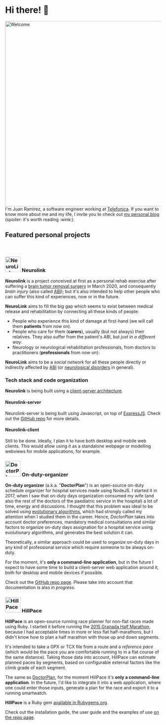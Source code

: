 # Hi there! 👋
<img src="https://juanramirez.github.io/assets/images/posts/hello-and-welcome.jpg" alt="Welcome" width="600"/>
<br/>
I'm Juan Ramírez, a software engineer working at <a href="http://www.telefonica.com">Telefonica</a>. If you want to know more about me and my life, I invite you to check out <a href="https://juanramirez.github.io/posts/">my personal blog</a> (spoiler: it's worth reading :wink:).

## Featured personal projects
<br/>

### <img src="https://juanramirez.github.io/assets/images/projects/neurolink/logo.png" alt="NeuroLink" width="50"/> Neurolink

**Neurolink** is a project conceived at first as a personal rehab exercise after suffering a [brain tumor removal surgery](/abi/how-it-all-started/) in March 2020, and consequently _brain injury_ (also called [ABI](https://en.wikipedia.org/wiki/Acquired_brain_injury)); but it's also intended to help other people who can suffer this kind of experiences, now or in the future.

**NeuroLink** aims to fill the big gap which seems to exist between medical release and rehabilitation by connecting all these kinds of people:
* People who experience this kind of damage at first-hand (we will call them **patients** from now on).
* People who care for them (**carers**), usually (but not always) their relatives. They also suffer from the patient's ABI, but _just in a different way_.
* Neurology or neurological rehabilitation professionals, from doctors to practitioners (**professionals** from now on):

**NeuroLink** aims to be a _social network_ for all these people directly or indirectly affected by [ABI](https://en.wikipedia.org/wiki/Acquired_brain_injury) (or [neurological disorders](https://en.wikipedia.org/wiki/Neurological_disorder) in general).

### Tech stack and code organization

**Neurolink** is being built using a [client-server architecture](https://en.wikipedia.org/wiki/Client%E2%80%93server_model).

#### Neurolink-server
Neurolink-server is being built using Javascript, on top of [ExpressJS](https://expressjs.com). Check out the [GitHub repo](https://github.com/Inspiring-White/neurolink-server) for more details.
#### Neurolink-client
Still to be done. Ideally, I plan it to have both desktop and mobile web clients. This would allow using it as a standalone webpage or modelling webviews for mobile applications, for example.


### <img src="https://juanramirez.github.io/assets/images/projects/doctorplan/logo-dark.png" alt="DoctorPlan" width="50"/> On-duty-organizer

**On-duty organizer** (a.k.a. "**DoctorPlan**") is an open-source on-duty schedule organizer for hospital services made using NodeJS. I started it in 2017, when I saw that on-duty days organization consumed my wife (and also the rest of the doctors of the paediatric service in the hospital) a lot of time, energy and discussions. I thought that this problem was ideal to be solved using [evolutionary algorithms](https://en.wikipedia.org/wiki/Evolutionary_algorithm), which had strongly called my attention when I studied them in the career. Hence, *DoctorPlan* takes into account doctor preferences, mandatory medical consultations and similar factors to organize on-duty days assignation for a hospital service using evolutionary algorithms, and generates the best solution it can.

Theoretically, a similar approach could be used to organize on-duty days in any kind of professional service which require someone to be always on-duty.

For the moment, it's **only a command-line application**, but in the future I expect to have some time to build a client-server web application around it, both for desktop and mobile devices if possible.

Check out the [GitHub repo page](https://github.com/juanramirez/on-duty). Please take into account that documentation is also _in progress_.


### <img src="https://juanramirez.github.io/assets/images/projects/hillpace/logo.png" alt="HillPace" width="50"/> HillPace

**HillPace** is an open-source running race planner for non-flat races made using Ruby. I started it before running the [2015 Granada Half Marathon](https://www.strava.com/activities/301597005), because I had acceptable times in more or less flat half-marathons, but I didn't know how to plan a half marathon with those up and down segments.

It's intended to take a GPX or TCX file from a route and a _reference pace_ (which would be the pace you are comfortable running to in a flat course of the same distance). Taking those data into account, HillPace can estimate planned paces by segments, based on configurable external factors like the climb grade of each segment.

The same as [DoctorPlan](#On-duty-organizer), for the moment HillPace it's **only a command-line application**. In the future, I'd like to integrate it into a web application, where one could enter those inputs, generate a plan for the race and export it to a running smartwatch.

**HillPace** is a Ruby gem [available in Rubygems.org](https://rubygems.org/gems/hillpace).

Check out the installation guide, the user guide and the examples of use [on the repo page](https://github.com/juanramirez/hillpace).

<!--
**juanramirez/juanramirez** is a ✨ _special_ ✨ repository because its `README.md` (this file) appears on your GitHub profile.

Here are some ideas to get you started:

- 🔭 I’m currently working on ...
- 🌱 I’m currently learning ...
- 👯 I’m looking to collaborate on ...
- 🤔 I’m looking for help with ...
- 💬 Ask me about ...
- 📫 How to reach me: ...
- 😄 Pronouns: ...
- ⚡ Fun fact: ...
-->
